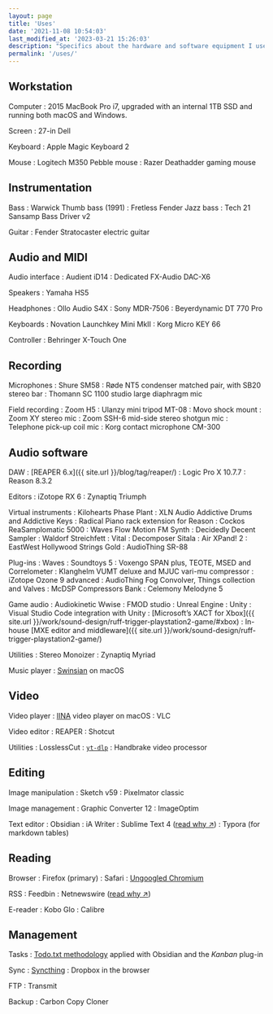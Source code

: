 ```yaml
---
layout: page
title: 'Uses'
date: '2021-11-08 10:54:03'
last_modified_at: '2023-03-21 15:26:03'
description: "Specifics about the hardware and software equipment I use. The page is part of the uses.tech project."
permalink: '/uses/'
---
```

## Workstation

Computer
: 2015 MacBook Pro i7, upgraded with an internal 1TB SSD and running both macOS and Windows.

Screen
: 27-in Dell

Keyboard
: Apple Magic Keyboard 2

Mouse
: Logitech M350 Pebble mouse
: Razer Deathadder gaming mouse

## Instrumentation

Bass
: Warwick Thumb bass (1991)
: Fretless Fender Jazz bass
: Tech 21 Sansamp Bass Driver v2

Guitar
: Fender Stratocaster electric guitar

## Audio and MIDI

Audio interface
: Audient iD14
: Dedicated FX-Audio DAC-X6

Speakers
: Yamaha HS5

Headphones
: Ollo Audio S4X
: Sony MDR-7506
: Beyerdynamic DT 770 Pro

Keyboards
: Novation Launchkey Mini MkII
: Korg Micro KEY 66

Controller
: Behringer X-Touch One

## Recording

Microphones
: Shure SM58
: Røde NT5 condenser matched pair, with SB20 stereo bar
: Thomann SC 1100 studio large diaphragm mic

Field recording
: Zoom H5
: Ulanzy mini tripod MT-08
: Movo shock mount
: Zoom XY stereo mic
: Zoom SSH-6 mid-side stereo shotgun mic
: Telephone pick-up coil mic
: Korg contact microphone CM-300

## Audio software

DAW
: [REAPER 6.x]({{ site.url }}/blog/tag/reaper/)
: Logic Pro X 10.7.7
: Reason 8.3.2

Editors
: iZotope RX 6
: Zynaptiq Triumph

Virtual instruments
: Kilohearts Phase Plant
: XLN Audio Addictive Drums and Addictive Keys
: Radical Piano rack extension for Reason
: Cockos ReaSamplomatic 5000
: Waves Flow Motion FM Synth
: Decidedly Decent Sampler
: Waldorf Streichfett
: Vital
: Decomposer Sitala
: Air XPand! 2
: EastWest Hollywood Strings Gold
: AudioThing SR-88

Plug-ins
: Waves
: Soundtoys 5
: Voxengo SPAN plus, TEOTE, MSED and Correlometer
: Klanghelm VUMT deluxe and MJUC vari-mu compressor
: iZotope Ozone 9 advanced
: AudioThing Fog Convolver, Things collection and Valves
: McDSP Compressors Bank
: Celemony Melodyne 5

Game audio
: Audiokinetic Wwise
: FMOD studio
: Unreal Engine
: Unity
: Visual Studio Code integration with Unity
: [Microsoft’s XACT for Xbox]({{ site.url }}/work/sound-design/ruff-trigger-playstation2-game/#xbox)
: In-house [MXE editor and middleware]({{ site.url }}/work/sound-design/ruff-trigger-playstation2-game/)

Utilities
: Stereo Monoizer
: Zynaptiq Myriad

Music player
: [Swinsian](http://www.swinsian.com) on macOS

## Video

Video player
: [IINA](https://iina.io/) video player on macOS
: VLC

Video editor
: REAPER
: Shotcut

Utilities
: LosslessCut
: [`yt-dlp`](https://github.com/yt-dlp/yt-dlp)
: Handbrake video processor

## Editing

Image manipulation
: Sketch v59
: Pixelmator classic

Image management
: Graphic Converter 12
: ImageOptim

Text editor
: Obsidian
: iA Writer
: Sublime Text 4 ([read why ↗](https://tonsky.me/blog/sublime/))
: Typora (for markdown tables)

## Reading

Browser
: Firefox (primary)
: Safari
: [Ungoogled Chromium](https://simonesilvestroni.com/blog/ungoogled-chromium/)

RSS
: Feedbin
: Netnewswire ([read why ↗](https://inessential.com/2023/02/20/on_not_taking_money_for_netnewswire))

E-reader
: Kobo Glo
: Calibre

## Management

Tasks
: [Todo.txt methodology](https://github.com/todotxt) applied with Obsidian and the _Kanban_ plug-in

Sync
: [Syncthing](https://syncthing.net/)
: Dropbox in the browser

FTP
: Transmit

Backup
: Carbon Copy Cloner